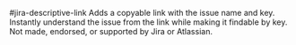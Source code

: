 #jira-descriptive-link
Adds a copyable link with the issue name and key.
Instantly understand the issue from the link while making it findable by key.
Not made, endorsed, or supported by Jira or Atlassian.